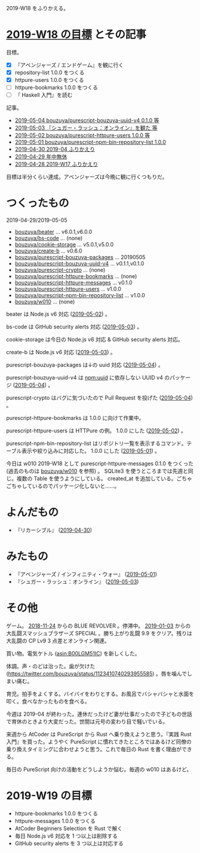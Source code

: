 2019-W18 をふりかえる。

# [2019-W18 の目標][2019-04-28] とその記事

目標。

- [x] 『アベンジャーズ / エンドゲーム』を観に行く
- [x] repository-list 1.0.0 をつくる
- [x] httpure-users 1.0.0 をつくる
- [ ] httpure-bookmarks 1.0.0 をつくる
- [ ] 『 Haskell 入門』を読む

記事。

- [2019-05-04 bouzuya/purescript-bouzuya-uuid-v4 0.1.0 等][2019-05-04]
- [2019-05-03 『シュガー・ラッシュ：オンライン』を観た 等][2019-05-03]
- [2019-05-02 bouzuya/purescript-httpure-users 1.0.0 等][2019-05-02]
- [2019-05-01 bouzuya/purescript-npm-bin-repository-list 1.0.0][2019-05-01]
- [2019-04-30 2019-04 ふりかえり][2019-04-30]
- [2019-04-29 年中無休][2019-04-29]
- [2019-04-28 2019-W17 ふりかえり][2019-04-28]

目標は半分くらい達成。アベンジャーズは今晩に観に行くつもりだ。

# つくったもの

2019-04-29/2019-05-05

- [bouzuya/beater][] ... v6.0.1,v6.0.0
- [bouzuya/bs-code][] ... (none)
- [bouzuya/cookie-storage][] ... v5.0.1,v5.0.0
- [bouzuya/create-b][] ... v0.6.0
- [bouzuya/purescript-bouzuya-packages][] ... 20190505
- [bouzuya/purescript-bouzuya-uuid-v4][] ... v0.1.1,v0.1.0
- [bouzuya/purescript-crypto][] ... (none)
- [bouzuya/purescript-httpure-bookmarks][] ... (none)
- [bouzuya/purescript-httpure-messages][] ... v0.1.0
- [bouzuya/purescript-httpure-users][] ... v1.0.0
- [bouzuya/purescript-npm-bin-repository-list][] ... v1.0.0
- [bouzuya/w010][] ... (none)

beater は Node.js v6 対応 ([2019-05-02][]) 。

bs-code は GitHub security alerts 対応 ([2019-05-03][]) 。

cookie-storage は今日の Node.js v6 対応 & GitHub security alerts 対応。

create-b は Node.js v6 対応 ([2019-05-03][]) 。

purescript-bouzuya-packages は↓の uuid 対応 ([2019-05-04][]) 。

purescript-bouzuya-uuid-v4 は [npm:uuid][] に依存しない UUID v4 のパッケージ ([2019-05-04][]) 。

purescript-crypto はバグに気づいたので Pull Request を投げた ([2019-05-04][]) 。

purescript-httpure-bookmarks は 1.0.0 に向けて作業中。

purescript-httpure-users は HTTPure の例。 1.0.0 にした ([2019-05-02]) 。

purescript-npm-bin-repository-list はリポジトリ一覧を表示するコマンド。テーブル表示や絞り込みに対応した。 1.0.0 にした ([2019-05-01][]) 。

今日は w010 2019-W18 として purescript-httpure-messages 0.1.0 をつくった (過去のものは [bouzuya/w010][] を参照) 。 SQLite3 を使うところまでは先週と同じ。複数の Table を使うようにしている。 created_at を追加している。ごちゃごちゃしているのでパッケージ化しないと……。

# よんだもの

- 『リカーシブル』 ([2019-04-30][])

# みたもの

- 『アベンジャーズ / インフィニティ・ウォー』 ([2019-05-01][])
- 『シュガー・ラッシュ：オンライン』 ([2019-05-03][])

# その他

ゲーム。 [2018-11-24][] からの BLUE REVOLVER 。停滞中。 [2019-01-03][] からの大乱闘スマッシュブラザーズ SPECIAL 。勝ち上がり乱闘 9.9 をクリア。残りは大乱闘の CP Lv9 3 点差とオンライン関連。

買い物。電気ケトル ([asin:B00LGM51IC][]) を新しくした。

体調。声・のどは治った。歯が欠けた (https://twitter.com/bouzuya/status/1123410740293955585) 。唇を噛んでしまい痛む。

育児。拍手をよくする。バイバイをわりとする。お風呂でバシャバシャと水面を叩く。食べなかったものを食べる。

今週は 2019-04 が終わった。連休だったけど妻が仕事だったので子どもの世話で育休のときより大変だった。世間は元号の変わり目で騒いでいる。

来週から AtCoder は PureScript から Rust へ乗り換えようと思う。『実践 Rust 入門』を買った。ようやく PureScript に慣れてきたところではあるけど同僚の乗り換えタイミングに合わせようと思う。これで毎日の Rust を書く理由ができる。

毎日の PureScript 向けの活動をどうしようか悩む。毎週の w010 はあるけど。

# 2019-W19 の目標

- httpure-bookmarks 1.0.0 をつくる
- httpure-messages 1.0.0 をつくる
- AtCoder Beginners Selection を Rust で解く
- 毎日 Node.js v6 対応を 1 つ以上は削除する
- GitHub security alerts を 3 つ以上は対応する

[2018-11-24]: https://blog.bouzuya.net/2018/11/24/
[2019-01-03]: https://blog.bouzuya.net/2019/01/03/
[2019-04-28]: https://blog.bouzuya.net/2019/04/28/
[2019-04-29]: https://blog.bouzuya.net/2019/04/29/
[2019-04-30]: https://blog.bouzuya.net/2019/04/30/
[2019-05-01]: https://blog.bouzuya.net/2019/05/01/
[2019-05-02]: https://blog.bouzuya.net/2019/05/02/
[2019-05-03]: https://blog.bouzuya.net/2019/05/03/
[2019-05-04]: https://blog.bouzuya.net/2019/05/04/
[asin:B00LGM51IC]: https://www.amazon.co.jp/dp/B00LGM51IC/
[bouzuya/beater]: https://github.com/bouzuya/beater
[bouzuya/bs-code]: https://github.com/bouzuya/bs-code
[bouzuya/cookie-storage]: https://github.com/bouzuya/cookie-storage
[bouzuya/create-b]: https://github.com/bouzuya/create-b
[bouzuya/purescript-bouzuya-packages]: https://github.com/bouzuya/purescript-bouzuya-packages
[bouzuya/purescript-bouzuya-uuid-v4]: https://github.com/bouzuya/purescript-bouzuya-uuid-v4
[bouzuya/purescript-crypto]: https://github.com/bouzuya/purescript-crypto
[bouzuya/purescript-httpure-bookmarks]: https://github.com/bouzuya/purescript-httpure-bookmarks
[bouzuya/purescript-httpure-messages]: https://github.com/bouzuya/purescript-httpure-messages
[bouzuya/purescript-httpure-users]: https://github.com/bouzuya/purescript-httpure-users
[bouzuya/purescript-npm-bin-repository-list]: https://github.com/bouzuya/purescript-npm-bin-repository-list
[bouzuya/w010]: https://github.com/bouzuya/w010
[npm:uuid]: https://www.npmjs.com/package/uuid
